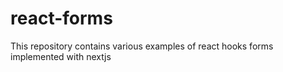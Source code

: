 # react-forms
This repository contains various examples of react hooks forms implemented with nextjs

